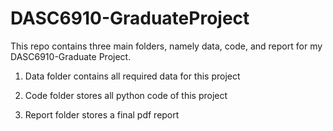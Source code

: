 # DASC6910-GraduateProject


This repo contains three main folders, namely  data, code, and report for my DASC6910-Graduate Project. 


01. Data folder contains all required data for this project

02. Code folder stores all python code of this project

03. Report folder stores a final pdf report